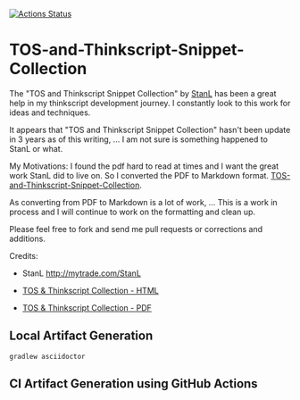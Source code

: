 [![Actions Status](https://github.com/jshingler/TOS-and-Thinkscript-Snippet-Collection/workflows/CI/badge.svg)](https://github.com/jshingler/TOS-and-Thinkscript-Snippet-Collection/actions)


# TOS-and-Thinkscript-Snippet-Collection

The "TOS and Thinkscript Snippet Collection" by [StanL]( http://mytrade.com/StanL) has been a great help in my thinkscript development journey.  I constantly look to this work for ideas and techniques.

It appears that "TOS and Thinkscript Snippet Collection" hasn't been update in 3 years as of this writing, ...  I am not sure is something happened to StanL or what.

My Motivations:  I found the pdf hard to read at times and I want the great work StanL did to live on.  So I converted the PDF to Markdown format.  [TOS-and-Thinkscript-Snippet-Collection](https://github.com/jshingler/TOS-and-Thinkscript-Snippet-Collection/blob/master/TOS%20%26%20ThinkScript%20Snippet%20Collection.md).

As converting from PDF to Markdown is a lot of work, ... This is a work in process and I will continue to work on the formatting and clean up.

Please feel free to fork and send me pull requests or corrections and additions.

Credits:
- StanL  http://mytrade.com/StanL


- [TOS & Thinkscript Collection - HTML](http://htmlpreview.github.io/?https://github.com/jshingler/TOS-and-Thinkscript-Snippet-Collection/blob/master/TOS%20%26%20Thinkscript%20Collection.html)
- [TOS & Thinkscript Collection - PDF](https://github.com/jshingler/TOS-and-Thinkscript-Snippet-Collection/raw/master/TOS%20%26%20Thinkscript%20Collection.pdf)



## Local Artifact Generation
```
gradlew asciidoctor
```

## CI Artifact Generation using GitHub Actions
